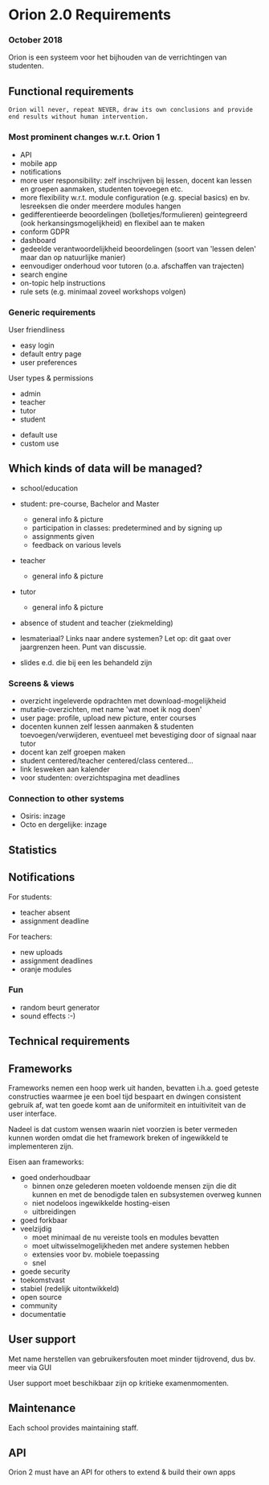 # Orion 2.0 Requirements
### October 2018

Orion is een systeem voor het bijhouden van de verrichtingen van studenten.


## Functional requirements

    Orion will never, repeat NEVER, draw its own conclusions and provide end results without human intervention.


### Most prominent changes w.r.t. Orion 1

- API
- mobile app
- notifications
- more user responsibility: zelf inschrijven bij lessen, docent kan lessen en groepen aanmaken, studenten toevoegen etc.
- more flexibility w.r.t. module configuration (e.g. special basics) en bv. lesreeksen die onder meerdere modules hangen
- gedifferentieerde beoordelingen (bolletjes/formulieren) geintegreerd (ook herkansingsmogelijkheid) en flexibel aan te maken
- conform GDPR
- dashboard
- gedeelde verantwoordelijkheid beoordelingen (soort van 'lessen delen' maar dan op natuurlijke manier)
- eenvoudiger onderhoud voor tutoren (o.a. afschaffen van trajecten)
- search engine
- on-topic help instructions
- rule sets (e.g. minimaal zoveel workshops volgen)

### Generic requirements

User friendliness
- easy login
- default entry page
- user preferences


User types & permissions
- admin
- teacher
- tutor
- student

* default use
* custom use


## Which kinds of data will be managed?

- school/education

- student: pre-course, Bachelor and Master
  - general info & picture
  - participation in classes: predetermined and by signing up
  - assignments given
  - feedback on various levels

- teacher
  - general info & picture

- tutor
  - general info & picture

- absence of student and teacher (ziekmelding)

- lesmateriaal? Links naar andere systemen? Let op: dit gaat over
  jaargrenzen heen. Punt van discussie.

- slides e.d. die bij een les behandeld zijn

### Screens & views

- overzicht ingeleverde opdrachten met download-mogelijkheid
- mutatie-overzichten, met name 'wat moet ik nog doen'
- user page: profile, upload new picture, enter courses
- docenten kunnen zelf lessen aanmaken & studenten toevoegen/verwijderen, eventueel met bevestiging door of signaal naar tutor
- docent kan zelf groepen maken
- student centered/teacher centered/class centered...
- link lesweken aan kalender
- voor studenten: overzichtspagina met deadlines

### Connection to other systems

- Osiris: inzage 
- Octo en dergelijke: inzage


## Statistics


## Notifications

For students:
- teacher absent
- assignment deadline

For teachers:
- new uploads
- assignment deadlines
- oranje modules


### Fun
- random beurt generator
- sound effects :-)


## Technical requirements
## Frameworks
Frameworks nemen een hoop werk uit handen, bevatten i.h.a. goed geteste
constructies waarmee je een boel tijd bespaart en dwingen consistent
gebruik af, wat ten goede komt aan de uniformiteit en intuitiviteit van de
user interface.

Nadeel is dat custom wensen waarin niet voorzien is beter vermeden kunnen
worden omdat die het framework breken of ingewikkeld te implementeren zijn.

Eisen aan frameworks:

- goed onderhoudbaar
  - binnen onze gelederen moeten voldoende mensen zijn die dit kunnen en
    met de benodigde talen en subsystemen overweg kunnen
  - niet nodeloos ingewikkelde hosting-eisen
  - uitbreidingen
- goed forkbaar
- veelzijdig
  - moet minimaal de nu vereiste tools en modules bevatten
  - moet uitwisselmogelijkheden met andere systemen hebben
  - extensies voor bv. mobiele toepassing
  - snel
- goede security
- toekomstvast
- stabiel (redelijk uitontwikkeld)
- open source
- community
- documentatie


## User support
Met name herstellen van gebruikersfouten moet minder tijdrovend, dus
bv. meer via GUI

User support moet beschikbaar zijn op kritieke examenmomenten.

## Maintenance
Each school provides maintaining staff.


## API
Orion 2 must have an API for others to extend & build their own apps

